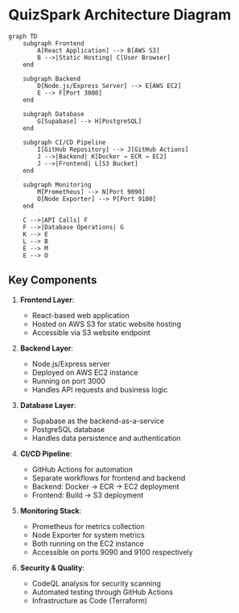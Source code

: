 # QuizSpark Architecture Diagram

```mermaid
graph TD
    subgraph Frontend
        A[React Application] --> B[AWS S3]
        B -->|Static Hosting| C[User Browser]
    end

    subgraph Backend
        D[Node.js/Express Server] --> E[AWS EC2]
        E --> F[Port 3000]
    end

    subgraph Database
        G[Supabase] --> H[PostgreSQL]
    end

    subgraph CI/CD Pipeline
        I[GitHub Repository] --> J[GitHub Actions]
        J -->|Backend| K[Docker → ECR → EC2]
        J -->|Frontend| L[S3 Bucket]
    end

    subgraph Monitoring
        M[Prometheus] --> N[Port 9090]
        O[Node Exporter] --> P[Port 9100]
    end

    C -->|API Calls| F
    F -->|Database Operations| G
    K --> E
    L --> B
    E --> M
    E --> O
```

## Key Components

1. **Frontend Layer**:
   - React-based web application
   - Hosted on AWS S3 for static website hosting
   - Accessible via S3 website endpoint

2. **Backend Layer**:
   - Node.js/Express server
   - Deployed on AWS EC2 instance
   - Running on port 3000
   - Handles API requests and business logic

3. **Database Layer**:
   - Supabase as the backend-as-a-service
   - PostgreSQL database
   - Handles data persistence and authentication

4. **CI/CD Pipeline**:
   - GitHub Actions for automation
   - Separate workflows for frontend and backend
   - Backend: Docker → ECR → EC2 deployment
   - Frontend: Build → S3 deployment

5. **Monitoring Stack**:
   - Prometheus for metrics collection
   - Node Exporter for system metrics
   - Both running on the EC2 instance
   - Accessible on ports 9090 and 9100 respectively

6. **Security & Quality**:
   - CodeQL analysis for security scanning
   - Automated testing through GitHub Actions
   - Infrastructure as Code (Terraform) 